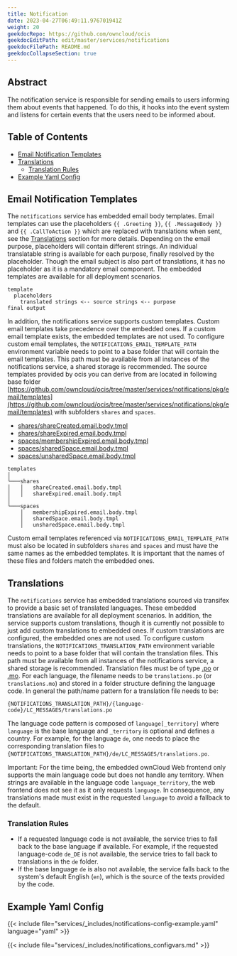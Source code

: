 ```yaml
---
title: Notification
date: 2023-04-27T06:49:11.976701941Z
weight: 20
geekdocRepo: https://github.com/owncloud/ocis
geekdocEditPath: edit/master/services/notifications
geekdocFilePath: README.md
geekdocCollapseSection: true
---
```


<!-- Do not edit this file, it is autogenerated. Edit the service README.md instead -->

## Abstract

The notification service is responsible for sending emails to users informing them about events that happened. To do this, it hooks into the event system and listens for certain events that the users need to be informed about.

## Table of Contents

* [Email Notification Templates](#email-notification-templates)
* [Translations](#translations)
  * [Translation Rules](#translation-rules)
* [Example Yaml Config](#example-yaml-config)

## Email Notification Templates

The `notifications` service has embedded email body templates. Email templates can use the placeholders `{{ .Greeting }}`, `{{ .MessageBody }}` and `{{ .CallToAction }}` which are replaced with translations when sent, see the [Translations](#translations) section for more details. Depending on the email purpose, placeholders will contain different strings. An individual translatable string is available for each purpose, finally resolved by the placeholder. Though the email subject is also part of translations, it has no placeholder as it is a mandatory email component. The embedded templates are available for all deployment scenarios.
```text
template 
  placeholders
    translated strings <-- source strings <-- purpose
final output
```
In addition, the notifications service supports custom templates. Custom email templates take precedence over the embedded ones. If a custom email template exists, the embedded templates are not used. To configure custom email templates, the `NOTIFICATIONS_EMAIL_TEMPLATE_PATH` environment variable needs to point to a base folder that will contain the email templates. This path must be available from all instances of the notifications service, a shared storage is recommended. The source templates provided by ocis you can derive from are located in following base folder [https://github.com/owncloud/ocis/tree/master/services/notifications/pkg/email/templates](https://github.com/owncloud/ocis/tree/master/services/notifications/pkg/email/templates) with subfolders `shares` and `spaces`.
-   [shares/shareCreated.email.body.tmpl](https://github.com/owncloud/ocis/blob/master/services/notifications/pkg/email/templates/shares/shareCreated.email.body.tmpl)
-   [shares/shareExpired.email.body.tmpl](https://github.com/owncloud/ocis/blob/master/services/notifications/pkg/email/templates/shares/shareExpired.email.body.tmpl)
-   [spaces/membershipExpired.email.body.tmpl](https://github.com/owncloud/ocis/blob/master/services/notifications/pkg/email/templates/spaces/membershipExpired.email.body.tmpl)
-   [spaces/sharedSpace.email.body.tmpl](https://github.com/owncloud/ocis/blob/master/services/notifications/pkg/email/templates/spaces/sharedSpace.email.body.tmpl)
-   [spaces/unsharedSpace.email.body.tmpl](https://github.com/owncloud/ocis/blob/master/services/notifications/pkg/email/templates/spaces/unsharedSpace.email.body.tmpl)
```text
templates
│
└───shares
│   │   shareCreated.email.body.tmpl
│   │   shareExpired.email.body.tmpl
│
└───spaces
    │   membershipExpired.email.body.tmpl
    │   sharedSpace.email.body.tmpl
    │   unsharedSpace.email.body.tmpl
```
Custom email templates referenced via `NOTIFICATIONS_EMAIL_TEMPLATE_PATH` must also be located in subfolders `shares` and `spaces` and must have the same names as the embedded templates. It is important that the names of these files and  folders match the embedded ones.

## Translations

The `notifications` service has embedded translations sourced via transifex to provide a basic set of translated languages. These embedded translations are available for all deployment scenarios.
In addition, the service supports custom translations, though it is currently not possible to just add custom translations to embedded ones. If custom translations are configured, the embedded ones are not used. To configure custom translations,
the `NOTIFICATIONS_TRANSLATION_PATH` environment variable needs to point to a base folder that will contain the translation files. This path must be available from all instances of the notifications service, a shared storage is recommended. Translation files must be of type  [.po](https://www.gnu.org/software/gettext/manual/html_node/PO-Files.html#PO-Files) or [.mo](https://www.gnu.org/software/gettext/manual/html_node/Binaries.html). For each language, the filename needs to be `translations.po` (or `translations.mo`) and stored in a folder structure defining the language code. In general the path/name pattern for a translation file needs to be:
```text
{NOTIFICATIONS_TRANSLATION_PATH}/{language-code}/LC_MESSAGES/translations.po
```
The language code pattern is composed of `language[_territory]` where  `language` is the base language and `_territory` is optional and defines a country.
For example, for the language `de`, one needs to place the corresponding translation files to `{NOTIFICATIONS_TRANSLATION_PATH}/de/LC_MESSAGES/translations.po`.
<!-- also see the userlog readme -->
Important: For the time being, the embedded ownCloud Web frontend only supports the main language code but does not handle any territory. When strings are available in the language code `language_territory`, the web frontend does not see it as it only requests `language`. In consequence, any translations made must exist in the requested `language` to avoid a fallback to the default.

### Translation Rules

*   If a requested language code is not available, the service tries to fall back to the base language if available. For example, if the requested language-code `de_DE` is not available, the service tries to fall back to translations in the `de` folder.
*   If the base language `de` is also not available, the service falls back to the system's default English (`en`),
which is the source of the texts provided by the code.

## Example Yaml Config

{{< include file="services/_includes/notifications-config-example.yaml"  language="yaml" >}}

{{< include file="services/_includes/notifications_configvars.md" >}}

